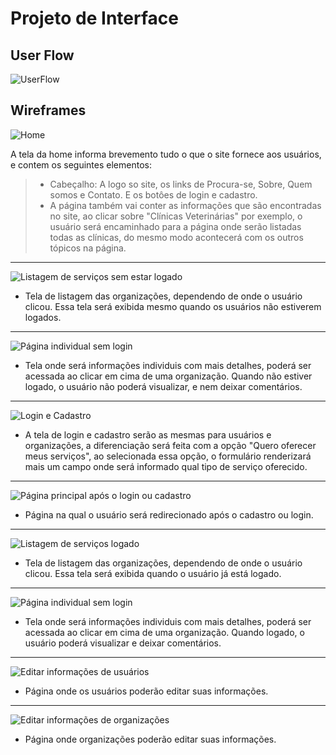 # Projeto de Interface

## User Flow

![UserFlow](img/userflow.png)

## Wireframes

![Home](img/main-page.png)

A tela da home informa brevemento tudo o que o site fornece aos usuários, e contem os seguintes elementos:

> - Cabeçalho: A logo so site, os links de Procura-se, Sobre, Quem somos e Contato. E os botôes de login e cadastro.
> - A página também vai conter as informações que são encontradas no site, ao clicar sobre "Clínicas Veterinárias" por exemplo, o usuário será encaminhado para a página onde serão listadas todas as clínicas, do mesmo modo acontecerá com os outros tópicos na página.

---

![Listagem de serviços sem estar logado](img/service-list-not-logged-in.png)

- Tela de listagem das organizações, dependendo de onde o usuário clicou. Essa tela será exibida mesmo quando os usuários não estiverem logados.

---

![Página individual sem login](img/individual-page-not-logged.png)

- Tela onde será informações individuis com mais detalhes, poderá ser acessada ao clicar em cima de uma organização. Quando não estiver logado, o usuário não poderá visualizar, e nem deixar comentários.

---

![Login e Cadastro](img/login.png)

- A tela de login e cadastro serão as mesmas para usuários e organizações, a diferenciação será feita com a opção "Quero oferecer meus serviços", ao selecionada essa opção, o formulário renderizará mais um campo onde será informado qual tipo de serviço oferecido.

---

![Página principal após o login ou cadastro](img/main-page-after-login.png)

- Página na qual o usuário será redirecionado após o cadastro ou login.

---

![Listagem de serviços logado](img/service-list-when-logged.png)

- Tela de listagem das organizações, dependendo de onde o usuário clicou. Essa tela será exibida quando o usuário já está logado.

---

![Página individual sem login](img/individual-page-logged.png)

- Tela onde será informações individuis com mais detalhes, poderá ser acessada ao clicar em cima de uma organização. Quando logado, o usuário poderá visualizar e deixar comentários.

---

![Editar informações de usuários](img/user-edit-info.png)

- Página onde os usuários poderão editar suas informações.

---

![Editar informações de organizações](img/organization-edit-info.png)

- Página onde organizações poderão editar suas informações.
